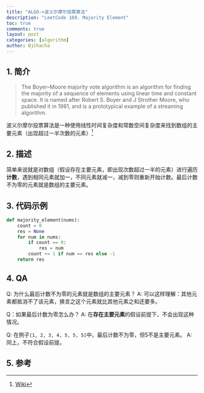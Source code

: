 ```yaml
---
title: "ALGO->波义尔摩尔投票算法"
description: "LeetCode 169. Majority Element"
toc: true
comments: true
layout: post
categories: [algorithm]
author: BjChacha
---
```


## 1. 简介

> The Boyer–Moore majority vote algorithm is an algorithm for finding the majority of a sequence of elements using linear time and constant space. It is named after Robert S. Boyer and J Strother Moore, who published it in 1981, and is a prototypical example of a streaming algorithm.

波义尔摩尔投票算法是一种使用线性时间复杂度和常数空间复杂度来找到数组的主要元素（出现超过一半次数的元素）[^1]

## 2. 描述

简单来说就是对数组（假设存在主要元素，即出现次数超过一半的元素）进行遍历**计数**，遇到相同元素就加一，不同元素就减一，减到零则重新开始计数。最后计数不为零的元素就是数组的主要元素。

## 3. 代码示例

```python
def majority_element(nums):
    count = 0
    res = None
    for num in nums:
        if count == 0:
            res = num
        count += 1 if num == res else -1
    return res
```

## 4. QA

Q: 为什么最后计数不为零的元素就是数组的主要元素？
A: 可以这样理解：其他元素都抵消不了该元素，换言之这个元素就比其他元素之和还要多。
  
Q：如果最后计数为零怎么办？
A: 在**存在主要元素**的假设前提下，不会出现这种情况。

Q: 在例子`[1, 2, 3, 4, 5, 5, 5]`中，最后计数不为零，但5不是主要元素。
A: 同上，不符合假设前提。


## 5. 参考

[^1]: [Wiki](https://en.wikipedia.org/wiki/Boyer%E2%80%93Moore_majority_vote_algorithm)